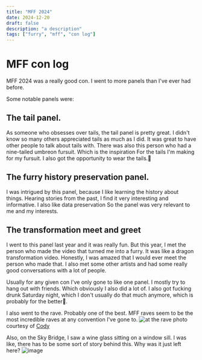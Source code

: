 ```yaml
---
title: "MFF 2024"
date: 2024-12-20
draft: false
description: "a description"
tags: ["furry", "mff", "con log"]
---
```

# MFF con log

MFF 2024 was a really good con. I went to more panels than I've ever had before.

Some notable panels were:

## The tail panel.

As someone who obsesses over tails, the tail panel is pretty great. I didn't know so many others appreciated tails as much as I did. It was great to have other people to talk about tails with. There was also this person who had a nine-tailed umbreon fursuit. Which is the inspiration For the tails I'm making for my fursuit. I also got the opportunity to wear the tails.🫨

## The furry history preservation panel.

I was intrigued by this panel, because I like learning the history about things. Hearing stories from the past, I find it very interesting and informative. I also like data preservation So the panel was very relevant to me and my interests. 

## The transformation meet and greet

I went to this panel last year and it was really fun. But this year, I met the person who made the video that turned me into a furry. It was like a dragon transformation video. Honestly, I was amazed that I would ever meet the person who made that. I also met some other artists and had some really good conversations with a lot of people.

Usually for any given con I've only gone to like one panel. I mostly try to hang out with friends. Which obviously I also did a lot of. I also got fucking drunk Saturday night, which I don't usually do that much anymore, which is probably for the better🤣. 

I also went to the rave. Probably one of the best. MFF raves seem to be the most incredible raves at any convention I've gone to.
![at the rave](/images/mff/featured.png)
photo courtesy of [Cody](https://x.com/HyenaSniff/status/1864940277514858780)

Also, on the Sky Bridge, I saw a wine glass sitting on a window sill. I was like, there has to be some sort of story behind this. Why was it just left here? 
![image](/images/mff/image.png)

